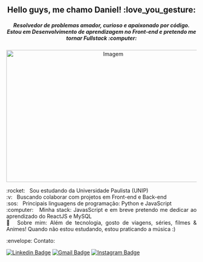 <h2 align="center"> Hello guys, me chamo Daniel! :love_you_gesture:</h2>
<h5 align="center"> Resolvedor de problemas amador, curioso e apaixonado por código. <br/> 
 Estou em Desenvolvimento de aprendizagem no Front-end e pretendo me tornar Fullstack :computer:</h5> 

<p align="center">
<img src="https://images.unsplash.com/photo-1571171637578-41bc2dd41cd2?ixlib=rb-1.2.1&auto=format&fit=crop&w=750&q=80" alt="Imagem"/ width='550' height='350'>
</p>


 <p align="justify"> :rocket:  &nbsp; Sou estudando da Universidade Paulista (UNIP) 
 <br/> :v: &nbsp; Buscando colaborar com projetos em Front-end e Back-end
 <br/> :sos: &nbsp; Principais linguagens de programação: Python e JavaScript 
 <br/> :computer: &nbsp; Minha stack: JavasScript e em breve pretendo me dedicar ao aprendizado do ReactJS e MySQL
 <br/> 💬  &nbsp;Sobre mim: Além de tecnologia, gosto de viagens, séries, filmes & Animes! Quando não estou estudando, estou praticando a música :) </p>
 

<p align="left">  :envelope:  Contato:
 
[![Linkedin Badge](https://img.shields.io/badge/-LinkedIn-blue?style=flat-square&logo=Linkedin&logoColor=white&link=https://www.linkedin.com/in/daniel-alferes-369b831a5/)](https://www.linkedin.com/in/daniel-alferes-369b831a5/)
[![Gmail Badge](https://img.shields.io/badge/-dancon.alferes@gmail.com-c14438?style=flat-square&logo=Gmail&logoColor=white&link=mailto:it.dancon.alferes@gmail.com)](mailto:it.dancon.alferes@gmail.com)
[![Instagram Badge](https://img.shields.io/badge/-instagram-violet?style=flat-square&logo=instagram&logoColor=white&link=https://www.instagram.com/dan_alferes/)](https://www.instagram.com/dan_alferes/)

</p>
